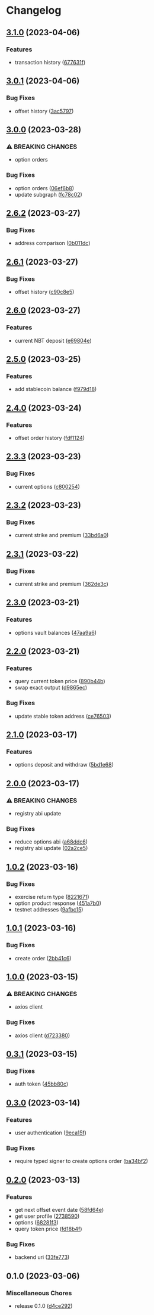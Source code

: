 # Changelog

## [3.1.0](https://github.com/thea-protocol/thea-sdk/compare/v3.0.1...v3.1.0) (2023-04-06)


### Features

* transaction history ([677631f](https://github.com/thea-protocol/thea-sdk/commit/677631ff32f96f71d8f947a91a61d21d9c4a6528))

## [3.0.1](https://github.com/thea-protocol/thea-sdk/compare/v3.0.0...v3.0.1) (2023-04-06)


### Bug Fixes

* offset history ([3ac5797](https://github.com/thea-protocol/thea-sdk/commit/3ac5797142485a9769ca30534e36dafeffbefa6a))

## [3.0.0](https://github.com/thea-protocol/thea-sdk/compare/v2.6.2...v3.0.0) (2023-03-28)


### ⚠ BREAKING CHANGES

* option orders

### Bug Fixes

* option orders ([06ef6b8](https://github.com/thea-protocol/thea-sdk/commit/06ef6b8699805f24a902398f56db4b35330927d5))
* update subgraph ([fc78c02](https://github.com/thea-protocol/thea-sdk/commit/fc78c020a8c7c990287876fd0f375b6be1dfafef))

## [2.6.2](https://github.com/thea-protocol/thea-sdk/compare/v2.6.1...v2.6.2) (2023-03-27)


### Bug Fixes

* address comparison ([0b011dc](https://github.com/thea-protocol/thea-sdk/commit/0b011dc18e4313d0a526adae77c690af4cb1e389))

## [2.6.1](https://github.com/thea-protocol/thea-sdk/compare/v2.6.0...v2.6.1) (2023-03-27)


### Bug Fixes

* offset history ([c90c8e5](https://github.com/thea-protocol/thea-sdk/commit/c90c8e51dea06672780be7327079b8bae4baf829))

## [2.6.0](https://github.com/thea-protocol/thea-sdk/compare/v2.5.0...v2.6.0) (2023-03-27)


### Features

* current NBT deposit ([e69804e](https://github.com/thea-protocol/thea-sdk/commit/e69804e355df93ef10dc7756aeeeedc0eabd3c4d))

## [2.5.0](https://github.com/thea-protocol/thea-sdk/compare/v2.4.0...v2.5.0) (2023-03-25)


### Features

* add stablecoin balance ([f979d18](https://github.com/thea-protocol/thea-sdk/commit/f979d18b77a52a18180a7a1236d1d9bf8c382e58))

## [2.4.0](https://github.com/thea-protocol/thea-sdk/compare/v2.3.3...v2.4.0) (2023-03-24)


### Features

* offset order history ([fdf1124](https://github.com/thea-protocol/thea-sdk/commit/fdf11244a7d8b1b47e0b39eab1a58c17ad42c28c))

## [2.3.3](https://github.com/thea-protocol/thea-sdk/compare/v2.3.2...v2.3.3) (2023-03-23)


### Bug Fixes

* current options ([c800254](https://github.com/thea-protocol/thea-sdk/commit/c800254f63852112f087d8e5f6a4d0cccaaaa01f))

## [2.3.2](https://github.com/thea-protocol/thea-sdk/compare/v2.3.1...v2.3.2) (2023-03-23)


### Bug Fixes

* current strike and premium ([33bd6a0](https://github.com/thea-protocol/thea-sdk/commit/33bd6a0132361aca56734267d40f62dba52fa563))

## [2.3.1](https://github.com/thea-protocol/thea-sdk/compare/v2.3.0...v2.3.1) (2023-03-22)


### Bug Fixes

* current strike and premium ([362de3c](https://github.com/thea-protocol/thea-sdk/commit/362de3ce89c9a183371a303c78c397656aee96e2))

## [2.3.0](https://github.com/thea-protocol/thea-sdk/compare/v2.2.0...v2.3.0) (2023-03-21)


### Features

* options vault balances ([47aa9a6](https://github.com/thea-protocol/thea-sdk/commit/47aa9a63b73d415e679955df91c78d2b5f54a7b0))

## [2.2.0](https://github.com/thea-protocol/thea-sdk/compare/v2.1.0...v2.2.0) (2023-03-21)


### Features

* query current token price ([890b44b](https://github.com/thea-protocol/thea-sdk/commit/890b44b3810589c4a354e23372538e3308665c94))
* swap exact output ([d9865ec](https://github.com/thea-protocol/thea-sdk/commit/d9865ecd545a5d236c0aad985af5fa9fecb7961d))


### Bug Fixes

* update stable token address ([ce76503](https://github.com/thea-protocol/thea-sdk/commit/ce765030440e8fae4492cbe35ce3afe2571c358f))

## [2.1.0](https://github.com/thea-protocol/thea-sdk/compare/v2.0.0...v2.1.0) (2023-03-17)


### Features

* options deposit and withdraw ([5bd1e68](https://github.com/thea-protocol/thea-sdk/commit/5bd1e685401e36380080d860c409a243f0542cf5))

## [2.0.0](https://github.com/thea-protocol/thea-sdk/compare/v1.0.2...v2.0.0) (2023-03-17)


### ⚠ BREAKING CHANGES

* registry abi update

### Bug Fixes

* reduce options abi ([a68ddc6](https://github.com/thea-protocol/thea-sdk/commit/a68ddc676be22f62da6d54564107d0cd54cdb75a))
* registry abi update ([02a2ce5](https://github.com/thea-protocol/thea-sdk/commit/02a2ce5e80a1a579da6b7dfa3845a0a3892b239f))

## [1.0.2](https://github.com/thea-protocol/thea-sdk/compare/v1.0.1...v1.0.2) (2023-03-16)


### Bug Fixes

* exercise return type ([8221671](https://github.com/thea-protocol/thea-sdk/commit/82216718bdd73503e10afb578800134e64cb8f0a))
* option product response ([451a7b0](https://github.com/thea-protocol/thea-sdk/commit/451a7b016bb99af9b634a798423b69367c813378))
* testnet addresses ([9afbc15](https://github.com/thea-protocol/thea-sdk/commit/9afbc15a46ce47e0956566c934157433f6a8ee7e))

## [1.0.1](https://github.com/thea-protocol/thea-sdk/compare/v1.0.0...v1.0.1) (2023-03-16)


### Bug Fixes

* create order ([2bb41c6](https://github.com/thea-protocol/thea-sdk/commit/2bb41c62bb6c7e0651ce6a5042ea29d9d975a4fb))

## [1.0.0](https://github.com/thea-protocol/thea-sdk/compare/v0.3.1...v1.0.0) (2023-03-15)


### ⚠ BREAKING CHANGES

* axios client

### Bug Fixes

* axios client ([d723380](https://github.com/thea-protocol/thea-sdk/commit/d723380a53626d1bfd375425877afaee04ca8b0a))

## [0.3.1](https://github.com/thea-protocol/thea-sdk/compare/v0.3.0...v0.3.1) (2023-03-15)


### Bug Fixes

* auth token ([45bb80c](https://github.com/thea-protocol/thea-sdk/commit/45bb80c4d61161125afcd501eb8733c0b722c654))

## [0.3.0](https://github.com/thea-protocol/thea-sdk/compare/v0.2.0...v0.3.0) (2023-03-14)


### Features

* user authentication ([9eca15f](https://github.com/thea-protocol/thea-sdk/commit/9eca15f4bf9c5fc1ef2fd226708c934033f04a4a))


### Bug Fixes

* require typed signer to create options order ([ba34bf2](https://github.com/thea-protocol/thea-sdk/commit/ba34bf22fa9b99448dceca1a7a059ed8c41fc117))

## [0.2.0](https://github.com/thea-protocol/thea-sdk/compare/v0.1.0...v0.2.0) (2023-03-13)


### Features

* get next offset event date ([58fd64e](https://github.com/thea-protocol/thea-sdk/commit/58fd64ebb8b927078b40784f22a9875b4ef48c59))
* get user profile ([2738590](https://github.com/thea-protocol/thea-sdk/commit/27385905179f069a0bc384eff0c09ce4fced9907))
* options ([68281f3](https://github.com/thea-protocol/thea-sdk/commit/68281f301413b0af83cddacd356401fb4226df23))
* query token price ([fd18b4f](https://github.com/thea-protocol/thea-sdk/commit/fd18b4f16ee002f2f5c46e98f3dd6dfb8fbf4ed1))


### Bug Fixes

* backend uri ([33fe773](https://github.com/thea-protocol/thea-sdk/commit/33fe77380da8843f014abe64c656be4aaf825bc7))

## 0.1.0 (2023-03-06)


### Miscellaneous Chores

* release 0.1.0 ([d4ce292](https://github.com/thea-protocol/thea-sdk/commit/d4ce292634b41c4ebff2f4a193194b8c6ffbacc6))
